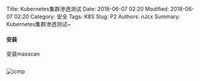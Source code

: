 Title: Kubernetes集群渗透测试
Date: 2018-06-07 02:20
Modified: 2018-06-07 02:20
Category: 安全
Tags: K8S
Slug: P2
Authors: nJcx
Summary: Kubernetes集群渗透测试~

#### 安装


安装masscan

```bash


```

![icmp](../images/WechatIMG171.jpeg)
